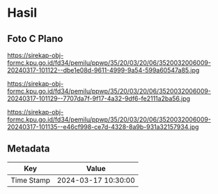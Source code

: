 # Hasil

## Foto C Plano

https://sirekap-obj-formc.kpu.go.id/fd34/pemilu/ppwp/35/20/03/20/06/3520032006009-20240317-101122--dbe1e08d-9611-4999-9a54-599a60547a85.jpg

https://sirekap-obj-formc.kpu.go.id/fd34/pemilu/ppwp/35/20/03/20/06/3520032006009-20240317-101129--7707da7f-9f17-4a32-9df6-fe2111a2ba56.jpg

https://sirekap-obj-formc.kpu.go.id/fd34/pemilu/ppwp/35/20/03/20/06/3520032006009-20240317-101135--e46cf998-ce7d-4328-8a9b-931a32157934.jpg


## Metadata

| Key        | Value               |
| ---------- | ------------------- |
| Time Stamp | 2024-03-17 10:30:00 |



